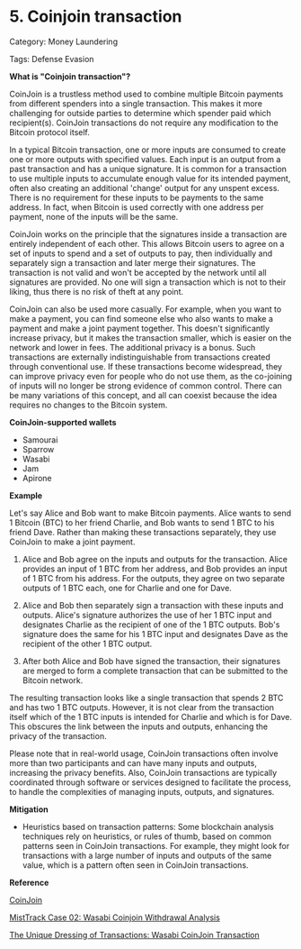 # 5. Coinjoin transaction

Category: Money Laundering

Tags: Defense Evasion

**What is "Coinjoin transaction"?**

CoinJoin is a trustless method used to combine multiple Bitcoin payments from different spenders into a single transaction. This makes it more challenging for outside parties to determine which spender paid which recipient(s). CoinJoin transactions do not require any modification to the Bitcoin protocol itself​.

In a typical Bitcoin transaction, one or more inputs are consumed to create one or more outputs with specified values. Each input is an output from a past transaction and has a unique signature. It is common for a transaction to use multiple inputs to accumulate enough value for its intended payment, often also creating an additional 'change' output for any unspent excess. There is no requirement for these inputs to be payments to the same address. In fact, when Bitcoin is used correctly with one address per payment, none of the inputs will be the same​​.

CoinJoin works on the principle that the signatures inside a transaction are entirely independent of each other. This allows Bitcoin users to agree on a set of inputs to spend and a set of outputs to pay, then individually and separately sign a transaction and later merge their signatures. The transaction is not valid and won't be accepted by the network until all signatures are provided. No one will sign a transaction which is not to their liking, thus there is no risk of theft at any point​​.

CoinJoin can also be used more casually. For example, when you want to make a payment, you can find someone else who also wants to make a payment and make a joint payment together. This doesn't significantly increase privacy, but it makes the transaction smaller, which is easier on the network and lower in fees. The additional privacy is a bonus. Such transactions are externally indistinguishable from transactions created through conventional use. If these transactions become widespread, they can improve privacy even for people who do not use them, as the co-joining of inputs will no longer be strong evidence of common control. There can be many variations of this concept, and all can coexist because the idea requires no changes to the Bitcoin system​​.

**CoinJoin-supported wallets**

 - Samourai
 - Sparrow 
 - Wasabi 
 - Jam
 - Apirone

**Example**

Let's say Alice and Bob want to make Bitcoin payments. Alice wants to send 1 Bitcoin (BTC) to her friend Charlie, and Bob wants to send 1 BTC to his friend Dave. Rather than making these transactions separately, they use CoinJoin to make a joint payment.

1. Alice and Bob agree on the inputs and outputs for the transaction. Alice provides an input of 1 BTC from her address, and Bob provides an input of 1 BTC from his address. For the outputs, they agree on two separate outputs of 1 BTC each, one for Charlie and one for Dave.

2. Alice and Bob then separately sign a transaction with these inputs and outputs. Alice's signature authorizes the use of her 1 BTC input and designates Charlie as the recipient of one of the 1 BTC outputs. Bob's signature does the same for his 1 BTC input and designates Dave as the recipient of the other 1 BTC output.

3. After both Alice and Bob have signed the transaction, their signatures are merged to form a complete transaction that can be submitted to the Bitcoin network.

The resulting transaction looks like a single transaction that spends 2 BTC and has two 1 BTC outputs. However, it is not clear from the transaction itself which of the 1 BTC inputs is intended for Charlie and which is for Dave. This obscures the link between the inputs and outputs, enhancing the privacy of the transaction.

Please note that in real-world usage, CoinJoin transactions often involve more than two participants and can have many inputs and outputs, increasing the privacy benefits. Also, CoinJoin transactions are typically coordinated through software or services designed to facilitate the process, to handle the complexities of managing inputs, outputs, and signatures.

**Mitigation**

 - Heuristics based on transaction patterns: Some blockchain analysis techniques rely on heuristics, or rules of thumb, based on common patterns seen in CoinJoin transactions. For example, they might look for transactions with a large number of inputs and outputs of the same value, which is a pattern often seen in CoinJoin transactions.

**Reference**

[CoinJoin](https://en.bitcoin.it/wiki/CoinJoin)

[MistTrack Case 02: Wasabi Coinjoin Withdrawal Analysis](https://slowmist.medium.com/misttrack-case-study-ii-wasabi-coinjoin-withdrawal-analysis-a3879a59cf4)

[The Unique Dressing of Transactions: Wasabi CoinJoin Transaction](https://pure.hw.ac.uk/ws/portalfiles/portal/55850474/TirMaaEroJus_EICC_2022_camera_ready.pdf)

